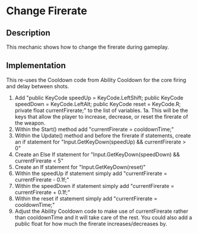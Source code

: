 # Change Firerate
## Description
This mechanic shows how to change the firerate during gameplay.

## Implementation
This re-uses the Cooldown code from Ability Cooldown for the core firing and delay between shots.

1. Add "public KeyCode speedUp = KeyCode.LeftShift; public KeyCode speedDown = KeyCode.LeftAlt; public KeyCode reset = KeyCode.R; private float currentFirerate;" to the list of variables.
1a. This will be the keys that allow the player to increase, decrease, or reset the firerate of the weapon.
2. Within the Start() method add "currentFirerate = cooldownTime;"
3. Within the Update() method and before the firerate if statements, create an if statement for "Input.GetKeyDown(speedUp) && currentFirerate > 0"
4. Create an Else If statement for "Input.GetKeyDown(speedDown) && currentFirerate < 5"
5. Create an If statement for "Input.GetKeyDown(reset)"
6. Within the speedUp if statement simply add "currentFirerate = currentFirerate - 0.1f;"
7. Within the speedDown if statement simply add "currentFirerate = currentFirerate + 0.1f;"
8. Within the reset if statement simply add "currentFirerate = cooldownTime;"
9. Adjust the Ability Cooldown code to make use of currentFirerate rather than cooldownTime and it will take care of the rest. You could also add a public float for how much the firerate increases/decreases by.